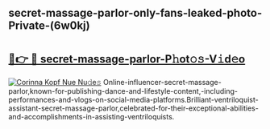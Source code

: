## secret-massage-parlor-only-fans​-leaked-photo​-Private-(6w0kj)


# <h2><a href="https://mediaupload.pro?title=secret-massage-parlor&ref=git">🔗👉 🔴 secret-massage-parlor-P𝚑ot𝚘𝚜-V𝚒d𝚎o</a></h2>

[![Corinna Kopf Nue Nu𝚍e𝚜](https://i.imgur.com/0qMVB7G.gif)](https://mediaupload.pro?title=secret-massage-parlor&ref=git)
Online-influencer-secret-massage-parlor,known-for-publishing-dance-and-lifestyle-content,-including-performances-and-vlogs-on-social-media-platforms.Brilliant-ventriloquist-assistant-secret-massage-parlor,celebrated-for-their-exceptional-abilities-and-accomplishments-in-assisting-ventriloquists.  